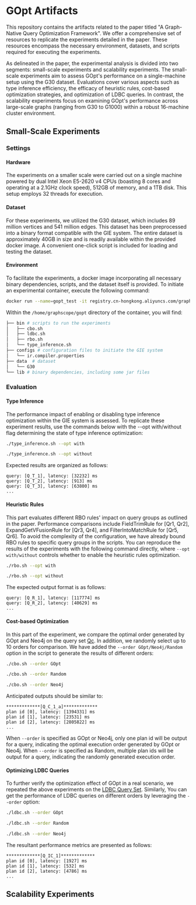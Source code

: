 # GOpt Artifacts
This repository contains the artifacts related to the paper titled "A Graph-Native Query Optimization Framework". We offer a comprehensive set of resources to replicate the experiments detailed in the paper. These resources encompass the necessary environment, datasets, and scripts required for executing the experiments.

As delineated in the paper, the experimental analysis is divided into two segments: small-scale experiments and scalability experiments. The small-scale experiments aim to assess GOpt's performance on a single-machine setup using the G30 dataset. Evaluations cover various aspects such as type inference efficiency, the efficacy of heuristic rules, cost-based optimization strategies, and optimization of LDBC queries. In contrast, the scalability experiments focus on examining GOpt's performance across large-scale graphs (ranging from G30 to G1000) within a robust 16-machine cluster environment.

## Small-Scale Experiments

### Settings

#### Hardware
The experiments on a smaller scale were carried out on a single machine powered by dual Intel Xeon E5-2620 v4 CPUs (boasting 8 cores and operating at a 2.1GHz clock speed), 512GB of memory, and a 1TB disk. This setup employs 32 threads for execution.

#### Dataset
For these experiments, we utilized the G30 dataset, which includes 89 million vertices and 541 million edges. This dataset has been preprocessed into a binary format compatible with the GIE system. The entire dataset is approximately 40GB in size and is readily available within the provided docker image. A convenient one-click script is included for loading and testing the dataset.

#### Environment
To facilitate the experiments, a docker image incorporating all necessary binary dependencies, scripts, and the dataset itself is provided. To initiate an experimental container, execute the following command:
```bash
docker run --name=gopt_test -it registry.cn-hongkong.aliyuncs.com/graphscope/graphscope-dev:gopt /bin/bash
```

Within the `/home/graphscope/gopt` directory of the container, you will find:
```bash
├── bin # scripts to run the experiments
│   ├── cbo.sh
│   ├── ldbc.sh
│   ├── rbo.sh
│   └── type_inference.sh
├── configs # configuration files to initiate the GIE system
│   └── ir.compiler.properties
├── data  # dataset
│   └── G30
└── lib # binary dependencies, including some jar files
```

### Evaluation

#### Type Inference
The performance impact of enabling or disabling type inference optimization within the GIE system is assessed. To replicate these experiment results, use the commands below with the --opt with/without flag determining the state of type inference optimization:
```bash
./type_inference.sh --opt with
```
```bash
./type_inference.sh --opt without
```
Expected results are organized as follows:
```
query: [Q_T_1], latency: [32232] ms
query: [Q_T_2], latency: [913] ms
query: [Q_T_3], latency: [63800] ms
...
```
#### Heuristic Rules
This part evaluates different RBO rules' impact on query groups as outlined in the paper. Performance comparisons include FieldTrimRule for [Qr1, Qr2], ExpandGetVFusionRule for [Qr3, Qr4], and FilterIntoMatchRule for [Qr5, Qr6]. To avoid the complexity of the configuration, we have already bound RBO rules to specific query groups in the scripts. You can reproduce the results of the experiments with the following command directly, where `--opt with/without` controls whether to enable the heuristic rules optimization.
```bash
./rbo.sh --opt with
```
```bash
./rbo.sh --opt without
```
The expected output format is as follows:
```
query: [Q_R_1], latency: [117774] ms
query: [Q_R_2], latency: [40629] ms
...
```

#### Cost-based Optimization
In this part of the experiment, we compare the optimal order generated by GOpt and Neo4j on the query set [Qc](https://github.com/alibaba/GraphScope/tree/main/interactive_engine/benchmark/queries/cypher_queries). In addition, we randomly select up to 10 orders for comparison. We have added the `--order GOpt/Neo4j/Random` option in the script to generate the results of different orders:
```bash
./cbo.sh --order GOpt
```
```bash
./cbo.sh --order Random
```
```bash
./cbo.sh --order Neo4j
```
Anticipated outputs should be similar to:
```
*************[Q_C_1_a]*************
plan id [0], latency: [1394331] ms
plan id [1], latency: [23531] ms
plan id [2], latency: [2805822] ms
...
```
When `--order` is specified as GOpt or Neo4j, only one plan id will be output for a query, indicating the optimal execution order generated by GOpt or Neo4j. When `--order` is specified as Random, multiple plan ids will be output for a query, indicating the randomly generated execution order.

#### Optimizing LDBC Queries
To further verify the optimization effect of GOpt in a real scenario, we repeated the above experiments on the [LDBC Query Set](https://github.com/ldbc/ldbc_snb_interactive_v1_impls/tree/main/cypher/queries). Similarly, You can get the performance of LDBC queries on different orders by leveraging the `--order` option:
```bash
./ldbc.sh --order GOpt
```
```bash
./ldbc.sh --order Random
```
```bash
./ldbc.sh --order Neo4j
```
The resultant performance metrics are presented as follows:
```
*************[Q_IC_1]*************
plan id [0], latency: [1927] ms
plan id [1], latency: [532] ms
plan id [2], latency: [4786] ms
...
```

## Scalability Experiments